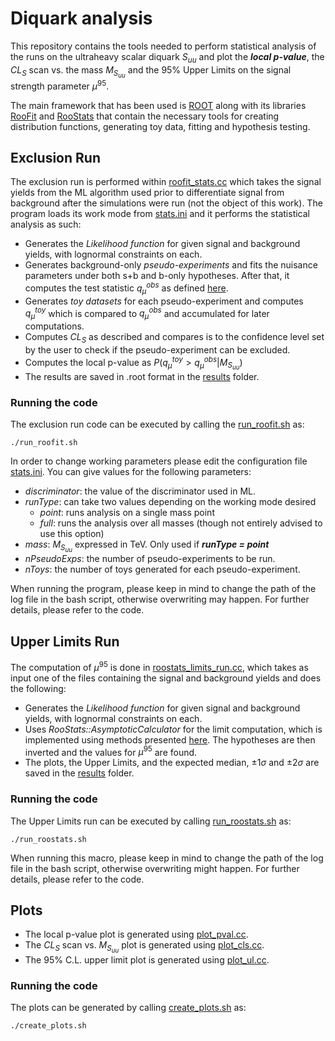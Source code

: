 # Diquark analysis

This repository contains the tools needed to perform statistical analysis of the runs on the ultraheavy scalar diquark  $S_{uu}$ and plot the **_local p-value_**, the $CL_{S}$ scan vs. the mass $M_{S_{uu}}$ and the 95% Upper Limits on the signal strength parameter $\mu^{95}$. 

The main framework that has been used is [ROOT](https://root.cern) along with its libraries [RooFit](https://root.cern/manual/roofit/) and [RooStats](https://root.cern/doc/v630/group__Roostats.html) that contain the necessary tools for creating distribution functions, generating toy data, fitting and hypothesis testing. 


## Exclusion Run
The exclusion run is performed within [roofit_stats.cc](roofit_stats.cc) which takes the signal yields from the ML algorithm used prior to differentiate signal from background after the simulations were run (not the object of this work). The program loads its work mode from [stats.ini](stats.ini) and it performs the statistical analysis as such:
 - Generates the _Likelihood function_ for given signal and background yields, with lognormal constraints on each.
 - Generates background-only _pseudo-experiments_ and fits the nuisance parameters under both s+b and b-only hypotheses. After that, it computes the test statistic $q_{\mu}^{obs}$ as defined [here](https://indico.cern.ch/event/126652/contributions/1343592/attachments/80222/115004/Frequentist_Limit_Recommendation.pdf).
 - Generates _toy datasets_ for each pseudo-experiment and computes $q_{\mu}^{toy}$ which is compared to $q_{\mu}^{obs}$ and accumulated for later computations.
 - Computes $CL_S$ as described and compares is to the confidence level set by the user to check if the pseudo-experiment can be excluded.
 - Computes the local p-value as $P(q_{\mu}^{toy}>q_{\mu}^{obs}|M_{S_{uu}})$
 - The results are saved in .root format in the [results](results) folder.
### Running the code
The exclusion run code can be executed by calling the [run_roofit.sh](run_roofit.sh) as:
```
./run_roofit.sh
```
 In order to change working parameters please edit the configuration file [stats.ini](stats.ini). You can give values for the following parameters:
 - _discriminator_: the value of the discriminator used in ML.
 - _runType_: can take two values depending on the working mode desired
    - _point_: runs analysis on a single mass point
    - _full_: runs the analysis over all masses (though not entirely advised to use this option)
 - _mass_: $M_{S_{uu}}$ expressed in TeV. Only used if **_runType = point_**
 - _nPseudoExps_: the number of pseudo-experiments to be run.
 - _nToys_: the number of toys generated for each pseudo-experiment.

When running the program, please keep in mind to change the path of the log file in the bash script, otherwise overwriting may happen. For further details, please refer to the code.


## Upper Limits Run
The computation of $\mu^{95}$ is done in [roostats_limits_run.cc](roostats_limits_run.cc), which takes as input one of the files containing the signal and background yields and does the following:
 - Generates the _Likelihood function_ for given signal and background yields, with lognormal constraints on each.
 - Uses _RooStats::AsymptoticCalculator_ for the limit computation, which is implemented using methods presented [here](https://arxiv.org/abs/1007.1727). The hypotheses are then inverted and the values for $\mu^{95}$ are found.
 - The plots, the Upper Limits, and the expected median, $\pm1\sigma$ and $\pm2\sigma$ are saved in the [results](results) folder.
### Running the code
The Upper Limits run can be executed by calling [run_roostats.sh](run_roostats.sh) as:
```
./run_roostats.sh
```
When running this macro, please keep in mind to change the path of the log file in the bash script, otherwise overwriting might happen. For further details, please refer to the code.


## Plots
- The local p-value plot is generated using [plot_pval.cc](plot_pval.cc).
- The $CL_{S}$ scan vs. $M_{S_{uu}}$ plot is generated using [plot_cls.cc](plot_cls.cc).
- The 95% C.L. upper limit plot is generated using [plot_ul.cc](plot_ul.cc).
### Running the code
The plots can be generated by calling [create_plots.sh](create_plots.sh) as:
```
./create_plots.sh
```